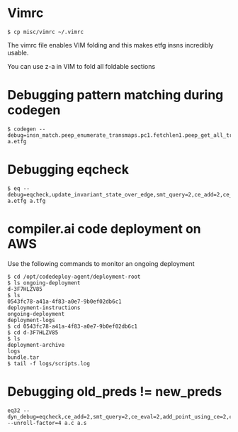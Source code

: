 # Vimrc

```
$ cp misc/vimrc ~/.vimrc
```
The vimrc file enables VIM folding and this makes etfg insns incredibly usable.

You can use z-a in VIM to fold all foldable sections


# Debugging pattern matching during codegen

```
$ codegen --debug=insn_match.peep_enumerate_transmaps.pc1.fetchlen1.peep_get_all_trans=2 a.etfg
```

# Debugging eqcheck

```
$ eq --debug=eqcheck,update_invariant_state_over_edge,smt_query=2,ce_add=2,ce_translate=2 a.etfg a.tfg
```

# compiler.ai code deployment on AWS

Use the following commands to monitor an ongoing deployment
```
$ cd /opt/codedeploy-agent/deployment-root
$ ls ongoing-deployment
d-3F7HLZV85
$ ls
0543fc78-a41a-4f83-a0e7-9b0ef02db6c1
deployment-instructions
ongoing-deployment
deployment-logs
$ cd 0543fc78-a41a-4f83-a0e7-9b0ef02db6c1
$ cd d-3F7HLZV85
$ ls
deployment-archive
logs
bundle.tar
$ tail -f logs/scripts.log
```

# Debugging old\_preds != new\_preds

```
eq32 --dyn_debug=eqcheck,ce_add=2,smt_query=2,ce_eval=2,add_point_using_ce=2,ce_translate=2 --unroll-factor=4 a.c a.s
```
